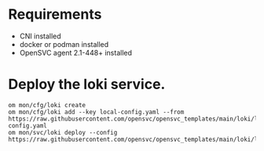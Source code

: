 # Requirements

* CNI installed
* docker or podman installed
* OpenSVC agent 2.1-448+ installed

# Deploy the loki service.

```
om mon/cfg/loki create
om mon/cfg/loki add --key local-config.yaml --from https://raw.githubusercontent.com/opensvc/opensvc_templates/main/loki/local-config.yaml
om mon/svc/loki deploy --config https://raw.githubusercontent.com/opensvc/opensvc_templates/main/loki/loki.conf
```

